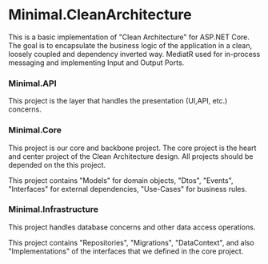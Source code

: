 # Minimal.CleanArchitecture

This is a basic implementation of "Clean Architecture" for ASP.NET Core. The goal is to encapsulate the business logic of the application in a clean, loosely coupled and dependency inverted way. MediatR used for in-process messaging and implementing Input and Output Ports.

### Minimal.API

This project is the layer that handles the presentation (UI,API, etc.) concerns.

### Minimal.Core

This project is our core and backbone project. The core project is the heart and center project of the Clean Architecture design. All projects should be depended on the this project.

This project contains "Models" for domain objects, "Dtos", "Events", "Interfaces" for external dependencies, "Use-Cases" for business rules.

### Minimal.Infrastructure

This project handles database concerns and other data access operations.

This project contains "Repositories", "Migrations", "DataContext", and also "Implementations" of the interfaces that we defined in the core project.